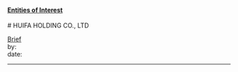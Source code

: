 #### [Entities of Interest](/list.html)
<link rel="stylesheet" type="text/css" href="../../assets/style.css">
# HUIFA HOLDING CO., LTD

[comment]: <> (Add/Remove information below as you want)
[comment]: <> (Markdown cheatsheet: https://github.com/adam-p/markdown-here/wiki/Markdown-Cheatsheet)
[Brief](Brief.md)  
by:  
date:  

---
[comment]: <> (Add your content here)